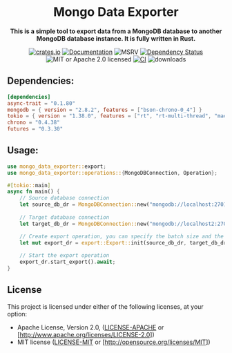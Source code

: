<div align="center">
  <h1>Mongo Data Exporter</h1>
  <p>
    <strong>This is a simple tool to export data from a MongoDB database to another MongoDB database instance. It is fully written in Rust.</strong>
  </p>
  <p>

<!-- prettier-ignore-start -->

[![crates.io](https://img.shields.io/crates/v/mongo_data_exporter?label=latest)](https://crates.io/crates/mongo_data_exporter)
[![Documentation](https://docs.rs/mongo_data_exporter/badge.svg?version=0.1.2)](https://docs.rs/mongo_data_exporter/0.1.2)
![MSRV](https://img.shields.io/badge/rustc-1.72+-ab6000.svg)
[![Dependency Status](https://deps.rs/crate/actix-web/4.7.0/status.svg)](https://deps.rs/crate/mongo_data_exporter/0.1.2)
<br />
![MIT or Apache 2.0 licensed](https://img.shields.io/crates/l/mongo_data_exporter.svg)
[![CI](https://github.com/mahendrakevin/mongo_data_exporter/actions/workflows/build-binary.yml/badge.svg)](https://github.com/mahendrakevin/mongo_data_exporter/actions/workflows/build-binary.yml)
![downloads](https://img.shields.io/crates/d/mongo_data_exporter.svg)

<!-- prettier-ignore-end -->

  </p>
</div>

## Dependencies:

```toml
[dependencies]
async-trait = "0.1.80"
mongodb = { version = "2.8.2", features = ["bson-chrono-0_4"] }
tokio = { version = "1.38.0", features = ["rt", "rt-multi-thread", "macros"] }
chrono = "0.4.38"
futures = "0.3.30"
```

## Usage:

```rust
use mongo_data_exporter::export;
use mongo_data_exporter::operations::{MongoDBConnection, Operation};

#[tokio::main]
async fn main() {
    // Source database connection
    let source_db_dr = MongoDBConnection::new("mongodb://localhost:27017/test", "test", "test-collection").await;
    
    // Target database connection
    let target_db_dr = MongoDBConnection::new("mongodb://localhost2:27017/test", "test", "test-collection").await;

    // Create export operation, you can specify the batch size and the limit data to export
    let mut export_dr = export::Export::init(source_db_dr, target_db_dr, 10000, None).await;
    
    // Start the export operation
    export_dr.start_export().await;
}
```

## License

This project is licensed under either of the following licenses, at your option:

- Apache License, Version 2.0, ([LICENSE-APACHE](LICENSE-APACHE) or [http://www.apache.org/licenses/LICENSE-2.0])
- MIT license ([LICENSE-MIT](LICENSE-MIT) or [http://opensource.org/licenses/MIT])
